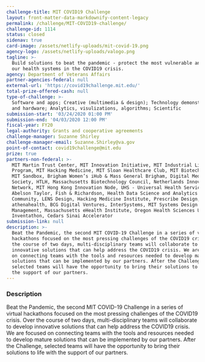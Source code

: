 ```yaml
---
challenge-title: MIT COVID19 Challenge
layout: front-matter-data-markdownify-content-legacy
permalink: /challenge/MIT-COVID19-challenge/
challenge-id: 1114
status: closed
sidenav: true
card-image: /assets/netlify-uploads/mit-covid-19.png
agency-logo: /assets/netlify-uploads/valogo.png
tagline: >-
  Build solutions to beat the pandemic - protect the most vulnerable and support
  our health systems in the COVID19 crisis.
agency: Department of Veterans Affairs
partner-agencies-federal: null
external-url: 'https://covid19challenge.mit.edu/'
total-prize-offered-cash: null
type-of-challenge: >-
  Software and apps; Creative (multimedia & design); Technology demonstration
  and hardware; Analytics, visulizations, algorithms; Scientific
submission-start: '03/24/2020 01:00 PM'
submission-end: '04/03/2020 12:00 PM'
fiscal-year: FY20
legal-authority: Grants and cooperative agreements
challenge-manager: Suzanne Shirley
challenge-manager-email: Suzanne.Shirley@va.gov
point-of-contact: covid19challenge@mit.edu
prize: true
partners-non-federal: >-
  MIT Martin Trust Center, MIT Innovation Initiative, MIT Industrial Liaison
  Program, MIT Hacking Medicine, MIT Sloan Healthcare Club, MIT Biotech Group,
  MIT Sandbox, Brigham Women’s iHub & Mass General Brigham, Digital Medicine
  Society, HTLH, Massachusetts Biotechnology Council, Netherlands Innovation
  Network, MIT Hong Kong Innovation Node, UHS - Universal Health Services,
  Abelson Taylor, Fish & Richardson, Health Data Science and Analytics
  Community, LENS Design, Hacking Medicine Institute, Prescribe Design,
  athenahealth, BCG Digital Ventures, InterSystems, MIT Systems Design &
  Management, Massachusetts eHealth Institute, Oregon Health Sciences University
  Inventathon, Cedars Sinai Accelerator
submission-link: null
description: >-
  Beat the Pandemic, the second MIT COVID-19 Challenge in a series of virtual
  hackathons focused on the most pressing challenges of the COVID19 crisis. Over
  the course of two days, multi-disciplinary teams will collaborate to develop
  innovative solutions that can help address the COVID19 crisis. We are focused
  on connecting teams with the tools and resources needed to develop mature
  solutions that can be implemented by our partners. After the Challenge,
  selected teams will have the opportunity to bring their solutions to life with
  the support of our partners.
---
```


<!-- Description start -->
### Description


<p>Beat the Pandemic, the second MIT COVID-19 Challenge in a series of virtual hackathons focused on the most pressing challenges of the COVID19 crisis. Over the course of two days, multi-disciplinary teams will collaborate to develop innovative solutions that can help address the COVID19 crisis. We are focused on connecting teams with the tools and resources needed to develop mature solutions that can be implemented by our partners. After the Challenge, selected teams will have the opportunity to bring their solutions to life with the support of our partners.</p>
